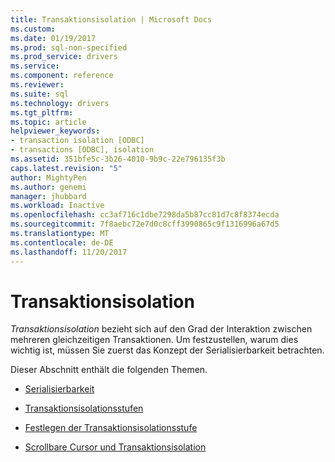 ```yaml
---
title: Transaktionsisolation | Microsoft Docs
ms.custom: 
ms.date: 01/19/2017
ms.prod: sql-non-specified
ms.prod_service: drivers
ms.service: 
ms.component: reference
ms.reviewer: 
ms.suite: sql
ms.technology: drivers
ms.tgt_pltfrm: 
ms.topic: article
helpviewer_keywords:
- transaction isolation [ODBC]
- transactions [ODBC], isolation
ms.assetid: 351bfe5c-3b26-4010-9b9c-22e796135f3b
caps.latest.revision: "5"
author: MightyPen
ms.author: genemi
manager: jhubbard
ms.workload: Inactive
ms.openlocfilehash: cc3af716c1dbe7298da5b87cc81d7c8f8374ecda
ms.sourcegitcommit: 7f8aebc72e7d0c8cff3990865c9f1316996a67d5
ms.translationtype: MT
ms.contentlocale: de-DE
ms.lasthandoff: 11/20/2017
---
```

# <a name="transaction-isolation"></a>Transaktionsisolation
*Transaktionsisolation* bezieht sich auf den Grad der Interaktion zwischen mehreren gleichzeitigen Transaktionen. Um festzustellen, warum dies wichtig ist, müssen Sie zuerst das Konzept der Serialisierbarkeit betrachten.  
  
 Dieser Abschnitt enthält die folgenden Themen.  
  
-   [Serialisierbarkeit](../../../odbc/reference/develop-app/serializability.md)  
  
-   [Transaktionsisolationsstufen](../../../odbc/reference/develop-app/transaction-isolation-levels.md)  
  
-   [Festlegen der Transaktionsisolationsstufe](../../../odbc/reference/develop-app/setting-the-transaction-isolation-level.md)  
  
-   [Scrollbare Cursor und Transaktionsisolation](../../../odbc/reference/develop-app/scrollable-cursors-and-transaction-isolation.md)
